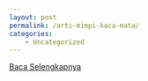```yaml
---
layout: post
permalink: /arti-mimpi-kaca-mata/
categories:
    - Uncategorized
---
```


[Baca Selengkapnya](/02)